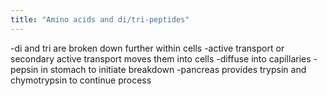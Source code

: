 ```yaml
---
title: "Amino acids and di/tri-peptides"
---
```

-di and tri are broken down further within cells
-active transport or secondary active transport moves them into cells
-diffuse into capillaries
-pepsin in stomach to initiate breakdown
-pancreas provides trypsin and chymotrypsin to continue process

